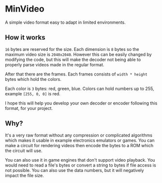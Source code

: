 # MinVideo
A simple video format easy to adapt in limited environments.

## How it works
`16` bytes are reserved for the size. Each dimension is `8` bytes so the maximum video size is `2040x2040`. However this can be easily changed by modifying the code, but this will make the decoder not being able to properly parse videos made in the regular format.

After that there are the frames. Each frames consists of `width * height` bytes which hold the colors. 

Each color is `3` bytes: red, green, blue. Colors can hold numbers up to 255, example `[255, 0, 0]` is red.

I hope this will help you develop your own decoder or encoder following this format, for your project.

## Why?
It's a very raw format without any compression or complicated algorithms which makes it usable in example electronics emulators or games. You can make a circuit for rendering videos then encode the bytes to a ROM which the circuit will use.

You can also use it in game engines that don't support video playback. You would need to read a file's bytes or convert a string to bytes if file access is not possible. You can also use the data numbers, but it will negatively impact the file size.